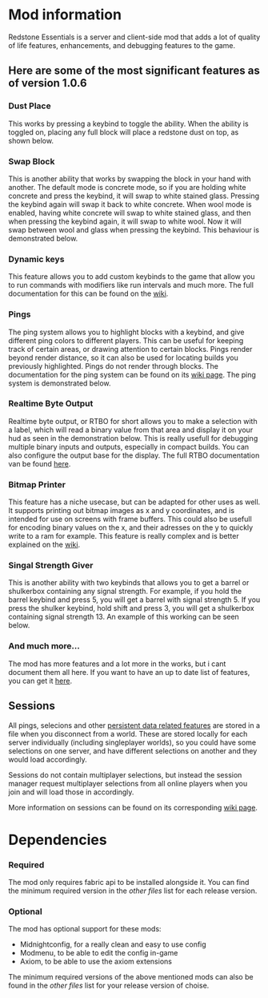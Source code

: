 # Mod information
Redstone Essentials is a server and client-side mod that adds a lot of quality of life features, enhancements, and debugging features to the game.

## Here are some of the most significant features as of version 1.0.6

### Dust Place
This works by pressing a keybind to toggle the ability. When the ability is toggled on, placing any full block will place a redstone dust on top, as shown below.

### Swap Block
This is another ability that works by swapping the block in your hand with another. The default mode is concrete mode, so if you are holding white concrete and press the keybind, it will swap to white stained glass. Pressing the keybind again will swap it back to white concrete. When wool mode is enabled, having white concrete will swap to white stained glass, and then when pressing the keybind again, it will swap to white wool. Now it will swap between wool and glass when pressing the keybind. This behaviour is demonstrated below.

### Dynamic keys
This feature allows you to add custom keybinds to the game that allow you to run commands with modifiers like run intervals and much more. The full documentation for this can be found on the [wiki](https://github.com/JTechGaming/Redstone-Essentials/wiki/Dynamic-Keybinds).

### Pings
The ping system allows you to highlight blocks with a keybind, and give different ping colors to different players. This can be useful for keeping track of certain areas, or drawing attention to certain blocks. Pings render beyond render distance, so it can also be used for locating builds you previously highlighted. Pings do not render through blocks. The documentation for the ping system can be found on its [wiki page](https://github.com/JTechGaming/Redstone-Essentials/wiki/Pings). The ping system is demonstrated below.

### Realtime Byte Output
Realtime byte output, or RTBO for short allows you to make a selection with a label, which will read a binary value from that area and display it on your hud as seen in the demonstration below. This is really usefull for debugging multiple binary inputs and outputs, especially in compact builds. You can also configure the output base for the display. The full RTBO documentation van be found [here](https://github.com/JTechGaming/Redstone-Essentials/wiki/Realtime-Byte-Output).

### Bitmap Printer
This feature has a niche usecase, but can be adapted for other uses as well. It supports printing out bitmap images as x and y coordinates, and is intended for use on screens with frame buffers. This could also be usefull for encoding binary values on the x, and their adresses on the y to quickly write to a ram for example. This feature is really complex and is better explained on the [wiki](https://github.com/JTechGaming/Redstone-Essentials/wiki/Bitmap-Printer).

### Singal Strength Giver
This is another ability with two keybinds that allows you to get a barrel or shulkerbox containing any signal strength. For example, if you hold the barrel keybind and press 5, you will get a barrel with signal strength 5. If you press the shulker keybind, hold shift and press 3, you will get a shulkerbox containing signal strength 13.
An example of this working can be seen below.

### And much more...
The mod has more features and a lot more in the works, but i cant document them all here. If you want to have an up to date list of features, you can get it [here](https://github.com/JTechGaming/Redstone-Essentials/wiki#current-features). 

## Sessions
All pings, selecions and other [persistent data related features](https://github.com/JTechGaming/Redstone-Essentials/wiki/Sessions#features-that-utilize-sessions) are stored in a file when you disconnect from a world. These are stored locally for each server individually (including singleplayer worlds), so you could have some selections on one server, and have different selections on another and they would load accordingly.

Sessions do not contain multiplayer selections, but instead the session manager request multiplayer selections from all online players when you join and will load those in accordingly.

More information on sessions can be found on its corresponding [wiki page](https://github.com/JTechGaming/Redstone-Essentials/wiki/Sessions).

# Dependencies
### Required
The mod only requires fabric api to be installed alongside it. You can find the minimum required version in the _other files_ list for each release version.

### Optional
The mod has optional support for these mods:
- Midnightconfig, for a really clean and easy to use config
- Modmenu, to be able to edit the config in-game
- Axiom, to be able to use the axiom extensions

The minimum required versions of the above mentioned mods can also be found in the _other files_ list for your release version of choise.
